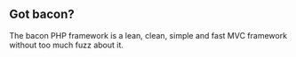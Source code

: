 Got bacon?
----------

The bacon PHP framework is a lean, clean, simple and fast MVC framework without too much fuzz about it.

